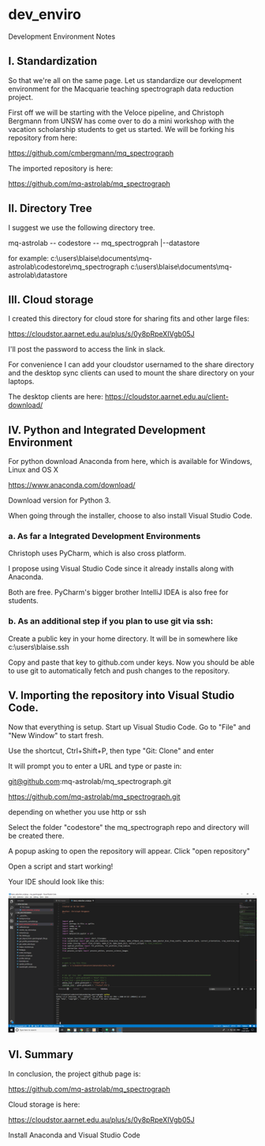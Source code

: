 # dev_enviro
Development Environment Notes

## I. Standardization

So that we're all on the same page. Let us standardize our development environment for the Macquarie teaching spectrograph data reduction project.

First off we will be starting with the Veloce pipeline, and Christoph Bergmann from UNSW has come over to do a mini workshop with the vacation scholarship students to get us started. We will be forking his repository from here:

https://github.com/cmbergmann/mq_spectrograph

The imported repository is here:

https://github.com/mq-astrolab/mq_spectrograph

## II. Directory Tree

I suggest we use the following directory tree.

mq-astrolab -- codestore -- mq_spectrogprah
            |--datastore
            
            
for example:  c:\users\blaise\documents\mq-astrolab\codestore\mq_spectrograph
              c:\users\blaise\documents\mq-astrolab\datastore
              
              
## III. Cloud storage

I created this directory for cloud store for sharing fits and other large files:

https://cloudstor.aarnet.edu.au/plus/s/0y8pRpeXIVgb05J

I'll post the password to access the link in slack.

For convenience I can add your cloudstor usernamed to the share directory and the desktop sync clients can used to mount the share directory on your laptops.

The desktop clients are here:
https://cloudstor.aarnet.edu.au/client-download/

## IV. Python and Integrated Development Environment

For python download Anaconda from here, which is available for Windows, Linux and OS X

https://www.anaconda.com/download/

Download version for Python 3.

When going through the installer, choose to also install Visual Studio Code.

### a. As far a Integrated Development Environments

Christoph uses PyCharm, which is also cross platform.

I propose using Visual Studio Code since it already installs along with Anaconda.

Both are free. PyCharm's bigger brother IntelliJ IDEA is also free for students.

### b. As an additional step if you plan to use git via ssh:

Create a public key in your home directory. It will be in somewhere like c:\users\blaise\.ssh

Copy and paste that key to github.com under keys. Now you should be able to use git to automatically fetch and push changes to the repository.

## V. Importing the repository into Visual Studio Code.

Now that everything is setup. Start up Visual Studio Code. Go to "File" and "New Window" to start fresh.

Use the shortcut, Ctrl+Shift+P, then type "Git: Clone" and enter

It will prompt you to enter a URL and type or paste in:

git@github.com:mq-astrolab/mq_spectrograph.git

https://github.com/mq-astrolab/mq_spectrograph.git

depending on whether you use http or ssh

Select the folder "codestore" the mq_spectrograph repo and directory will be created there.

A popup asking to open the repository will appear. Click "open repository"

Open a script and start working!

Your IDE should look like this:

![alt text](https://raw.githubusercontent.com/mq-astrolab/dev_enviro/master/Screenshot.png)

## VI. Summary

In conclusion, the project github page is:

https://github.com/mq-astrolab/mq_spectrograph

Cloud storage is here:

https://cloudstor.aarnet.edu.au/plus/s/0y8pRpeXIVgb05J

Install Anaconda and Visual Studio Code

